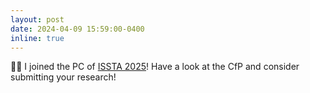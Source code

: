 ```yaml
---
layout: post
date: 2024-04-09 15:59:00-0400
inline: true
---
```


:man_technologist: I joined the PC of [ISSTA 2025](https://2025.issta.org/committee/issta-2025-papers-program-committee)! Have a look at the CfP and consider submitting your research!